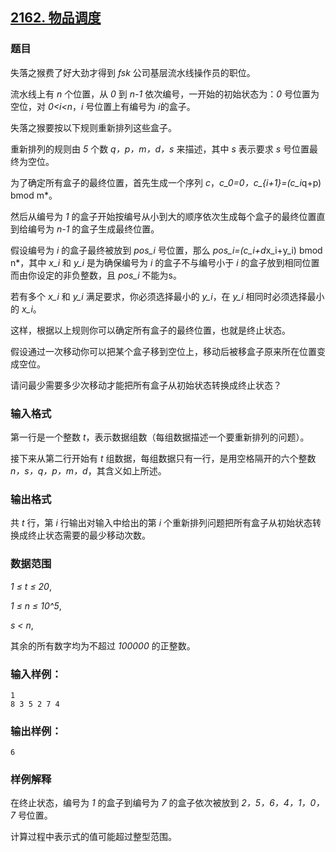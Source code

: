 ## [2162. 物品调度](https://www.acwing.com/problem/content/2164/)

### 题目

失落之猴费了好大劲才得到 *fsk* 公司基层流水线操作员的职位。

流水线上有 *n* 个位置，从 *0* 到 *n-1* 依次编号，一开始的初始状态为：*0* 号位置为空位，对 *0<i<n*，*i* 号位置上有编号为 *i*的盒子。

失落之猴要按以下规则重新排列这些盒子。

重新排列的规则由 *5* 个数 *q，p，m，d，s* 来描述，其中 *s* 表示要求 *s* 号位置最终为空位。

为了确定所有盒子的最终位置，首先生成一个序列 *c*，*c_0=0，c_{i+1}=(c_i*q+p) bmod m*。

然后从编号为 *1* 的盒子开始按编号从小到大的顺序依次生成每个盒子的最终位置直到给编号为 *n-1* 的盒子生成最终位置。

假设编号为 *i* 的盒子最终被放到 *pos_i* 号位置，那么 *pos_i=(c_i+d*x_i+y_i) bmod n*，其中 *x_i* 和 *y_i* 是为确保编号为 *i* 的盒子不与编号小于 *i* 的盒子放到相同位置而由你设定的非负整数，且 *pos_i* 不能为s。

若有多个 *x_i* 和 *y_i* 满足要求，你必须选择最小的 *y_i*，在 *y_i* 相同时必须选择最小的 *x_i*。

这样，根据以上规则你可以确定所有盒子的最终位置，也就是终止状态。

假设通过一次移动你可以把某个盒子移到空位上，移动后被移盒子原来所在位置变成空位。

请问最少需要多少次移动才能把所有盒子从初始状态转换成终止状态？

### 输入格式

第一行是一个整数 *t*，表示数据组数（每组数据描述一个要重新排列的问题）。

接下来从第二行开始有 *t* 组数据，每组数据只有一行，是用空格隔开的六个整数 *n，s，q，p，m，d*，其含义如上所述。

### 输出格式

共 *t* 行，第 *i* 行输出对输入中给出的第 *i* 个重新排列问题把所有盒子从初始状态转换成终止状态需要的最少移动次数。

### 数据范围

*1 ≤ t ≤ 20*,

*1 ≤ n ≤ 10^5*,

*s < n*,

其余的所有数字均为不超过 *100000* 的正整数。

### 输入样例：

```
1
8 3 5 2 7 4
```

### 输出样例：

```
6
```

### 样例解释

在终止状态，编号为 *1* 的盒子到编号为 *7* 的盒子依次被放到 *2，5，6，4，1，0，7* 号位置。

计算过程中表示式的值可能超过整型范围。
